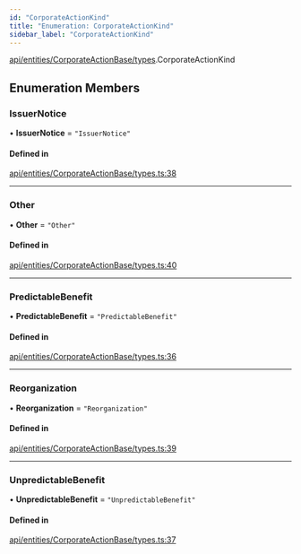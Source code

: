 ```yaml
---
id: "CorporateActionKind"
title: "Enumeration: CorporateActionKind"
sidebar_label: "CorporateActionKind"
---
```


[api/entities/CorporateActionBase/types](../../../../../../modules/API/Entities/CorporateActionBase/Types/Types.md).CorporateActionKind

## Enumeration Members

### IssuerNotice

• **IssuerNotice** = ``"IssuerNotice"``

#### Defined in

[api/entities/CorporateActionBase/types.ts:38](https://github.com/PolymeshAssociation/polymesh-sdk/blob/95e180d28/src/api/entities/CorporateActionBase/types.ts#L38)

___

### Other

• **Other** = ``"Other"``

#### Defined in

[api/entities/CorporateActionBase/types.ts:40](https://github.com/PolymeshAssociation/polymesh-sdk/blob/95e180d28/src/api/entities/CorporateActionBase/types.ts#L40)

___

### PredictableBenefit

• **PredictableBenefit** = ``"PredictableBenefit"``

#### Defined in

[api/entities/CorporateActionBase/types.ts:36](https://github.com/PolymeshAssociation/polymesh-sdk/blob/95e180d28/src/api/entities/CorporateActionBase/types.ts#L36)

___

### Reorganization

• **Reorganization** = ``"Reorganization"``

#### Defined in

[api/entities/CorporateActionBase/types.ts:39](https://github.com/PolymeshAssociation/polymesh-sdk/blob/95e180d28/src/api/entities/CorporateActionBase/types.ts#L39)

___

### UnpredictableBenefit

• **UnpredictableBenefit** = ``"UnpredictableBenefit"``

#### Defined in

[api/entities/CorporateActionBase/types.ts:37](https://github.com/PolymeshAssociation/polymesh-sdk/blob/95e180d28/src/api/entities/CorporateActionBase/types.ts#L37)
